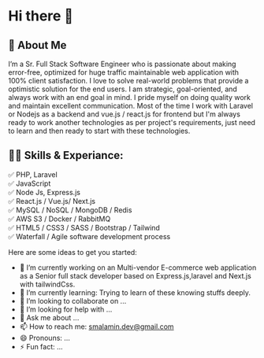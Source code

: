 # Hi there 👋

## 🚀 About Me
I’m a Sr. Full Stack Software Engineer who is passionate about making error-free, optimized for huge traffic maintainable web application with 100% client satisfaction.  I love to solve real-world problems that provide a optimistic solution for the end users. I am strategic, goal-oriented, and always work with an end goal in mind. I pride myself on doing quality work and maintain excellent communication. Most of the time I work with Laravel or Nodejs as a backend and vue.js / react.js for frontend but I'm always ready to work another technologies as per project's requirements, just need to learn and then ready to start with these technologies. 

## 👨‍💻 Skills & Experiance: 
✅ PHP, Laravel <br> 
✅ JavaScript <br>
✅ Node Js, Express.js<br>
✅ React.js / Vue.js/ Next.js<br>
✅ MySQL / NoSQL / MongoDB / Redis<br>
✅ AWS S3 / Docker / RabbitMQ<br>
✅ HTML5 / CSS3 / SASS / Bootstrap / Tailwind <br>
✅ Waterfall / Agile software development process <br>

Here are some ideas to get you started:
- 🔭 I’m currently working on an Multi-vendor E-commerce web application as a Senior full stack developer based on Express.js,laravel and Next.js with tailwindCss.
- 🌱 I’m currently learning: Trying to learn of these knowing stuffs deeply.
- 👯 I’m looking to collaborate on ...
- 🤔 I’m looking for help with ...
- 💬 Ask me about ...
- 📫 How to reach me: smalamin.dev@gmail.com
- 😄 Pronouns: ...
- ⚡ Fun fact: ...

